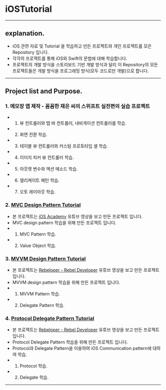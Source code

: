 # iOSTutorial

- - -
## explanation.

- iOS 관련 자료 및 Tutorial 을 학습하고 만든 프로젝트와 개인 프로젝트를 모은 Repository 입니다.
- 각각의 프로젝트를 통해 iOS와 Swift의 문법에 대해 학습합니다.
- 프로젝트의 개발 방식을 스토리보드 기반 개발 방식과 달리 이 Repository의 모든 프로젝트들은 개발 방식을 프로그래밍 방식(모두 코드로만 개발)으로 합니다.

- - -
## Project list and Purpose.

### 1. 메모장 앱 제작 - 꼼꼼한 재은 씨의 스위프트 실전편의 실습 프로젝트
  - 1. 뷰 컨트롤러와 탭 바 컨트롤러, 내비게이션 컨트롤러를 학습.
  - 2. 화면 전환 학습.
  - 3. 테이블 뷰 컨트롤러와 커스텀 프로토타입 셀 학습.
  - 4. 이미지 피커 뷰 컨트롤러 학습.
  - 5. 아웃렛 변수와 액션 메소드 학습.
  - 6. 델리케이트 패턴 학습.
  - 7. 오토 레이아웃 학습.
  
### 2. [MVC Design Pattern Tutorial](https://github.com/VincentGeranium/iOSTutorial/tree/master/MVCTutorial)
  - 본 프로젝트는 [iOS Academy](https://www.youtube.com/watch?v=azFmaTZUy7k&t=785s) 유튜브 영상을 보고 만든 프로젝트 입니다.
  - MVC design pattern 학습을 위해 만든 프로젝트 입니다.
  - 1. MVC Pattern 학습.
  - 2. Value Object 학습.
  
### 3. [MVVM Design Pattern Tutorial](https://github.com/VincentGeranium/iOSTutorial/tree/master/MVVMTutorial)
  - 본 프로젝트는 [Rebeloper - Rebel Developer](https://www.youtube.com/watch?v=7HKi96v4X2A) 유튜브 영상을 보고 만든 프로젝트 입니다.
  - MVVM design pattern 학습을 위해 만든 프로젝트 입니다.
  - 1. MVVM Pattern 학습.
  - 2. Delegate Pattern 학습.

### 4. [Protocol Delegate Pattern Tutorial](https://github.com/VincentGeranium/iOS_Projects/tree/master/ProtocolDelegatePattern)
  - 본 프로젝트는 [Rebeloper - Rebel Developer](https://www.youtube.com/watch?v=UQnSdXFDAQQ) 유튜브 영상을 보고 만든 프로젝트 입니다.
  - Protocol Delegate Pattern 학습을 위해 만든 프로젝트 입니다.
  - Protocol과 Delegate Pattern을 이용하여 iOS Communication pattern에 대하여 학습.
  - 1. Protocol 학습.
  - 2. Delegate 학습.
  
- - -

